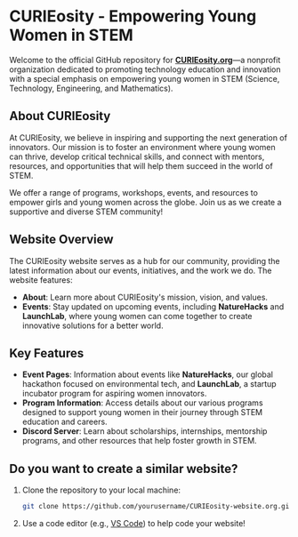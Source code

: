 # CURIEosity - Empowering Young Women in STEM

Welcome to the official GitHub repository for **[CURIEosity.org](https://www.curieosity.org/)**—a nonprofit organization dedicated to promoting technology education and innovation with a special emphasis on empowering young women in STEM (Science, Technology, Engineering, and Mathematics).

## About CURIEosity

At CURIEosity, we believe in inspiring and supporting the next generation of innovators. Our mission is to foster an environment where young women can thrive, develop critical technical skills, and connect with mentors, resources, and opportunities that will help them succeed in the world of STEM.

We offer a range of programs, workshops, events, and resources to empower girls and young women across the globe. Join us as we create a supportive and diverse STEM community!

## Website Overview

The CURIEosity website serves as a hub for our community, providing the latest information about our events, initiatives, and the work we do. The website features:

- **About**: Learn more about CURIEosity's mission, vision, and values.
- **Events**: Stay updated on upcoming events, including **NatureHacks** and **LaunchLab**, where young women can come together to create innovative solutions for a better world.

## Key Features

- **Event Pages**: Information about events like **NatureHacks**, our global hackathon focused on environmental tech, and **LaunchLab**, a startup incubator program for aspiring women innovators.
- **Program Information**: Access details about our various programs designed to support young women in their journey through STEM education and careers.
- **Discord Server**: Learn about scholarships, internships, mentorship programs, and other resources that help foster growth in STEM.

## Do you want to create a similar website?
1. Clone the repository to your local machine:
   ```bash
   git clone https://github.com/yourusername/CURIEosity-website.org.git
2. Use a code editor (e.g., [VS Code](https://code.visualstudio.com/)) to help code your website!
